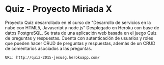# Quiz - Proyecto Miriada X

Proyecto Quiz desarrollado en el curso de "Desarrollo de servicios en la nube con HTML5, Javascript y node.js"
	Desplegado en Heroku con base de datos PostgreSQL.
	Se trata de una aplicación web basada en el juego Quiz de preguntas y respuestas.
	Cuenta con autenticación de usuarios y roles que pueden hacer CRUD de preguntas y respuestas, además de un CRUD de comentarios asociados a las preguntas.
	
	URL: http://quiz-2015-jesusg.herokuapp.com/
